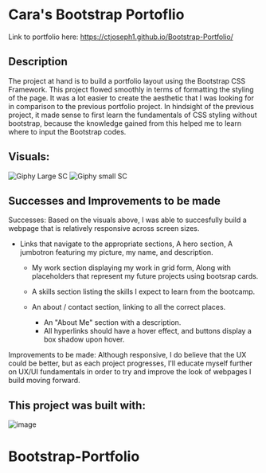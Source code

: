 # Cara's Bootstrap Portoflio
Link to portfolio here: https://ctjoseph1.github.io/Bootstrap-Portfolio/
## Description
The project at hand is to build a portfolio layout using the Bootstrap CSS Framework.
This project flowed smoothly in terms of formatting the styling of the page. It was a lot easier to create the aesthetic that I was looking for in comparison to the previous portfolio project. In hindsight of the previous project, it made sense to first learn the fundamentals of CSS styling without bootstrap, because the knowledge gained from this helped me to learn where to input the Bootstrap codes. 


## Visuals:
![Giphy Large SC](https://github.com/ctjoseph1/Bootstrap-Portfolio/assets/79760037/ecfc0880-4be1-4a36-9214-4fe8444d9e21)
![Giphy small SC](https://github.com/ctjoseph1/Bootstrap-Portfolio/assets/79760037/96e5c914-4dd0-433a-abd2-146a91345f74)



## Successes and Improvements to be made
Successes:
Based on the visuals above, I was able to succesfully build a webpage that is relatively responsive across screen sizes.

- Links that navigate to the appropriate sections, A hero section, A jumbotron featuring my picture, my name, and description.

    - My work section displaying my work in grid form, Along with placeholders that represent my future projects using bootsrap cards.
    
    - A skills section listing the skills I expect to learn from the bootcamp.

    - An about / contact section, linking to all the correct places.

      - An "About Me" section with a description. 
      - All hyperlinks should have a hover effect, and buttons display a box shadow upon hover.
      
Improvements to be made:
Although responsive, I do believe that the UX could be better, but as each project progresses, I'll educate myself further on UX/UI fundamentals in order to try and improve the look of webpages I build moving forward.    

 ## This project was built with:
![image](https://github.com/ctjoseph1/Bootstrap-Portfolio/assets/79760037/7908ea93-cb46-45be-a038-b7a089432568)


# Bootstrap-Portfolio
